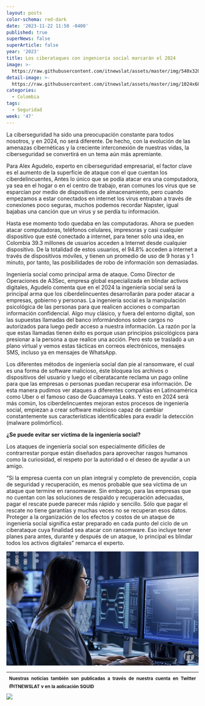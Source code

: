 ```yaml
---
layout: posts
color-schema: red-dark
date: '2023-11-22 11:50 -0400'
published: true
superNews: false
superArticle: false
year: '2023'
title: Los ciberataques con ingeniería social marcarán el 2024
image: >-
  https://raw.githubusercontent.com/itnewslat/assets/master/img/540x320/Security-Center-p.jpg
detail-image: >-
  https://raw.githubusercontent.com/itnewslat/assets/master/img/1024x680/Security-Center-g.jpg
categories:
  - Colombia
tags:
  - Seguridad
week: '47'
---
```

La ciberseguridad ha sido una preocupación constante para todos nosotros, y en 2024, no será diferente. De hecho, con la evolución de las amenazas cibernéticas y la creciente interconexión de nuestras vidas, la ciberseguridad se convertirá en un tema aún más apremiante.

Para Alex Agudelo, experto en ciberseguridad empresarial, el factor clave es el aumento de la superficie de ataque con el que cuentan los ciberdelincuentes, Antes lo único que se podía atacar era una computadora, ya sea en el hogar o en el centro de trabajo, eran comunes los virus que se esparcían por medio de dispositivos de almacenamiento, pero cuando empezamos a estar conectados en internet los virus entraban a través de conexiones poco seguras, muchos podemos recordar Napster, igual bajabas una canción que un virus y se perdía tu información.

Hasta ese momento todo quedaba en las computadoras. Ahora se pueden atacar computadoras, teléfonos celulares, impresoras y casi cualquier dispositivo que esté conectado a internet, para tener sólo una idea, en Colombia 39.3 millones de usuarios acceden a Internet desde cualquier dispositivo. De la totalidad de estos usuarios, el 94.8% acceden a internet a través de dispositivos móviles, y tienen un promedio de uso de 9 horas y 1 minuto, por tanto, las posibilidades de robo de información son demasiadas.

Ingeniería social como principal arma de ataque. Como Director de Operaciones de A3Sec, empresa global especializada en blindar activos digitales, Agudelo comenta que en el 2024 la ingeniería social será la principal arma que los ciberdelincuentes desarrollarán para poder atacar a empresas, gobierno y personas. La ingeniería social es la manipulación psicológica de las personas para que realicen acciones o compartan información confidencial. Algo muy clásico, y fuera del entorno digital, son las supuestas llamadas del banco informándonos sobre cargos no autorizados para luego pedir acceso a nuestra información. La razón por la que estas llamadas tienen éxito es porque usan principios psicológicos para presionar a la persona a que realice una acción. Pero esto se trasladó a un plano virtual y vemos estas tácticas en correos electrónicos, mensajes SMS, incluso ya en mensajes de WhatsApp.

Los diferentes métodos de ingeniería social dan pie al ransomware, el cual es una forma de software malicioso, éste bloquea los archivos o dispositivos del usuario y luego el ciberatacante reclama un pago online para que las empresas o personas puedan recuperar esa información. De esta manera pudimos ver ataques a diferentes compañías en Latinoamérica como Uber o el famoso caso de Guacamaya Leaks. Y esto en 2024 será más común, los ciberdelincuentes mejoran estos procesos de ingeniería social, empiezan a crear software malicioso capaz de cambiar constantemente sus características identificables para evadir la detección (malware polimórfico).

**¿Se puede evitar ser víctima de la ingeniería social?**

Los ataques de ingeniería social son especialmente difíciles de contrarrestar porque están diseñados para aprovechar rasgos humanos como la curiosidad, el respeto por la autoridad o el deseo de ayudar a un amigo.

“Si la empresa cuenta con un plan integral y completo de prevención, copia de seguridad y recuperación, es menos probable que sea víctima de un ataque que termine en ransomware. Sin embargo, para las empresas que no cuentan con las soluciones de respaldo y recuperación adecuadas, pagar el rescate puede parecer más rápido y sencillo. Sólo que pagar el rescate no tiene garantías y muchas veces no se recuperan esos datos. Proteger a la organización de los efectos y costos de un ataque de ingeniería social significa estar preparado en cada punto del ciclo de un ciberataque cuya finalidad sea atacar con ransomware. Eso incluye tener planes para antes, durante y después de un ataque, lo principal es blindar todos los activos digitales” remarca el experto.

![](https://raw.githubusercontent.com/itnewslat/assets/master/img/540x320/Security-Center-p.jpg)

<table style="height: 42px;" width="569">
<tbody>
<tr>
<td style="text-align: justify;"><sub><strong>Nuestras noticias también son publicadas a través de nuestra cuenta en Twitter <a href="https://twitter.com/itnewslat?lang=es">@ITNEWSLAT</a> y en la aplicación <a href="https://squidapp.co/en/">SQUID</a></strong></sub></td>
</tr>
</tbody>
</table>

<img src="https://tracker.metricool.com/c3po.jpg?hash=56f88a41e39ab42c063cc51676587a04"/>
